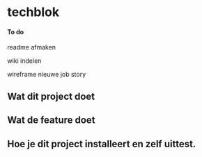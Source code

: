 # techblok
#### To do
 readme afmaken
 
 wiki indelen

wireframe nieuwe job story

## Wat dit project doet
## Wat de feature doet
## Hoe je dit project installeert en zelf uittest.
